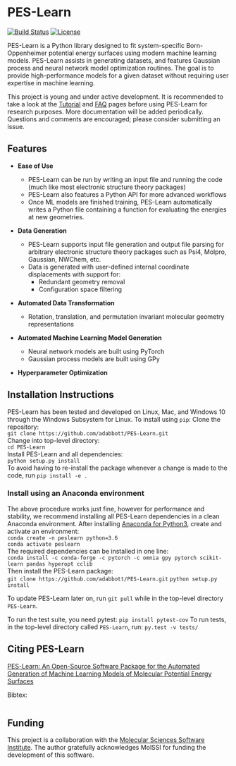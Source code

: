 # PES-Learn
[![Build Status](https://travis-ci.org/CCQC/PES-Learn.svg?branch=master)](https://travis-ci.org/CCQC/PES-Learn)
[![License](https://img.shields.io/badge/License-BSD%203--Clause-blue.svg)](https://opensource.org/licenses/BSD-3-Clause)

PES-Learn is a Python library designed to fit system-specific Born-Oppenheimer potential energy surfaces using modern machine learning models. PES-Learn assists in generating datasets, and features Gaussian process and neural network model optimization routines. The goal is to provide high-performance models for a given dataset without requiring user expertise in machine learning.

This project is young and under active development. It is recommended to take a look at the [Tutorial](1_Tutorials) and [FAQ](2_FAQ) pages before using PES-Learn for research purposes. More documentation will be added periodically. Questions and comments are encouraged; please consider submitting an issue. 

## Features

* **Ease of Use**
  * PES-Learn can be run by writing an input file and running the code (much like most electronic structure theory packages)
  * PES-Learn also features a Python API for more advanced workflows
  * Once ML models are finished training, PES-Learn automatically writes a Python file containing a function for evaluating the energies at new geometries. 
  
* **Data Generation**
  * PES-Learn supports input file generation and output file parsing for arbitrary electronic structure theory packages such as Psi4, Molpro, Gaussian, NWChem, etc. 
  * Data is generated with user-defined internal coordinate displacements with support for:
    * Redundant geometry removal
    * Configuration space filtering

* **Automated Data Transformation**
  * Rotation, translation, and permutation invariant molecular geometry representations

* **Automated Machine Learning Model Generation**
  * Neural network models are built using PyTorch
  * Gaussian process models are built using GPy

* **Hyperparameter Optimization**


## Installation Instructions 
PES-Learn has been tested and developed on Linux, Mac, and Windows 10 through the Windows Subsystem for Linux. To install using `pip`:  Clone the repository:  
`git clone https://github.com/adabbott/PES-Learn.git`  
Change into top-level directory:  
`cd PES-Learn`  
Install PES-Learn and all dependencies:  
`python setup.py install`  
To avoid having to re-install the package whenever a change is made to the code, run
`pip install -e .`  
### Install using an Anaconda environment
The above procedure works just fine, however for performance and stability, we recommend installing all PES-Learn dependencies in a clean Anaconda environment. 
After installing [Anaconda for Python3](https://www.anaconda.com/distribution/), create and activate an environment:  
```conda create -n peslearn python=3.6```  
```conda activate peslearn```  
The required dependencies can be installed in one line:  
```conda install -c conda-forge -c pytorch -c omnia gpy pytorch scikit-learn pandas hyperopt cclib```   
Then install the PES-Learn package:  
`git clone https://github.com/adabbott/PES-Learn.git` 
`python setup.py install`  

To update PES-Learn later on, run `git pull` while in the top-level directory `PES-Learn`.

To run the test suite, you need pytest: `pip install pytest-cov` 
To run tests, in the top-level directory called `PES-Learn`, run: `py.test -v tests/`

## Citing PES-Learn
[PES-Learn: An Open-Source Software Package for the Automated Generation of Machine Learning Models of Molecular Potential Energy Surfaces ](https://pubs.acs.org/doi/10.1021/acs.jctc.9b00312)

Bibtex:
```
```




## Funding 
This project is a collaboration with the [Molecular Sciences Software Institute](http://molssi.org).
The author gratefully acknowledges MolSSI for funding the development of this software.
